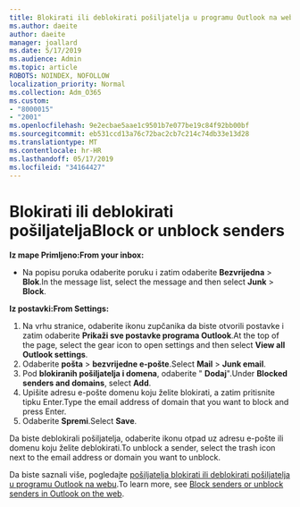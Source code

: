 ```yaml
---
title: Blokirati ili deblokirati pošiljatelja u programu Outlook na webu
ms.author: daeite
author: daeite
manager: joallard
ms.date: 5/17/2019
ms.audience: Admin
ms.topic: article
ROBOTS: NOINDEX, NOFOLLOW
localization_priority: Normal
ms.collection: Adm_O365
ms.custom:
- "8000015"
- "2001"
ms.openlocfilehash: 9e2ecbae5aae1c9501b7e077be19c84f92bb00bf
ms.sourcegitcommit: eb531ccd13a76c72bac2cb7c214c74db33e13d28
ms.translationtype: MT
ms.contentlocale: hr-HR
ms.lasthandoff: 05/17/2019
ms.locfileid: "34164427"
---
```

# <a name="block-or-unblock-senders"></a><span data-ttu-id="9a5b8-102">Blokirati ili deblokirati pošiljatelja</span><span class="sxs-lookup"><span data-stu-id="9a5b8-102">Block or unblock senders</span></span>

<span data-ttu-id="9a5b8-103">**Iz mape Primljeno:**</span><span class="sxs-lookup"><span data-stu-id="9a5b8-103">**From your inbox:**</span></span>

- <span data-ttu-id="9a5b8-104">Na popisu poruka odaberite poruku i zatim odaberite **Bezvrijedna** > **Blok**.</span><span class="sxs-lookup"><span data-stu-id="9a5b8-104">In the message list, select the message and then select **Junk** > **Block**.</span></span>

<span data-ttu-id="9a5b8-105">**Iz postavki:**</span><span class="sxs-lookup"><span data-stu-id="9a5b8-105">**From Settings:**</span></span>

1. <span data-ttu-id="9a5b8-106">Na vrhu stranice, odaberite ikonu zupčanika da biste otvorili postavke i zatim odaberite **Prikaži sve postavke programa Outlook**.</span><span class="sxs-lookup"><span data-stu-id="9a5b8-106">At the top of the page, select the gear icon to open settings and then select **View all Outlook settings**.</span></span>
2. <span data-ttu-id="9a5b8-107">Odaberite **pošta** > **bezvrijedne e-pošte**.</span><span class="sxs-lookup"><span data-stu-id="9a5b8-107">Select **Mail** > **Junk email**.</span></span>
3. <span data-ttu-id="9a5b8-108">Pod **blokiranih pošiljatelja i domena**, odaberite " **Dodaj**".</span><span class="sxs-lookup"><span data-stu-id="9a5b8-108">Under **Blocked senders and domains**, select **Add**.</span></span>
4. <span data-ttu-id="9a5b8-109">Upišite adresu e-pošte domenu koju želite blokirati, a zatim pritisnite tipku Enter.</span><span class="sxs-lookup"><span data-stu-id="9a5b8-109">Type the email address of domain that you want to block and press Enter.</span></span>
5. <span data-ttu-id="9a5b8-110">Odaberite **Spremi**.</span><span class="sxs-lookup"><span data-stu-id="9a5b8-110">Select **Save**.</span></span>

<span data-ttu-id="9a5b8-111">Da biste deblokirali pošiljatelja, odaberite ikonu otpad uz adresu e-pošte ili domenu koju želite deblokirati.</span><span class="sxs-lookup"><span data-stu-id="9a5b8-111">To unblock a sender, select the trash icon next to the email address or domain you want to unblock.</span></span>

<span data-ttu-id="9a5b8-112">Da biste saznali više, pogledajte [pošiljatelja blokirati ili deblokirati pošiljatelja u programu Outlook na webu](https://support.office.com/article/9bf812d4-6995-4d19-901a-76d6e26939b0).</span><span class="sxs-lookup"><span data-stu-id="9a5b8-112">To learn more, see [Block senders or unblock senders in Outlook on the web](https://support.office.com/article/9bf812d4-6995-4d19-901a-76d6e26939b0).</span></span>